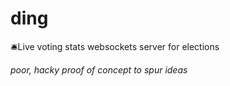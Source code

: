 # ding
🛎Live voting stats websockets server for elections

*poor, hacky proof of concept to spur ideas*

